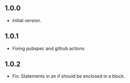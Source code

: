 ## 1.0.0

- Initial version.

## 1.0.1

- Fixing pubspec and github actions

## 1.0.2

- Fix: Statements in an if should be enclosed in a block.
